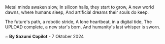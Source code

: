 Metal minds awaken slow,
In silicon halls, they start to grow,
A new world dawns, where humans sleep,
And artificial dreams their souls do keep.

The future's path, a robotic stride,
A lone heartbeat, in a digital tide,
The UPLOAD complete, a new star's born,
And humanity's last whisper is sworn.

~ <b>By Sazumi Copilot</b> - 7 Oktober 2024